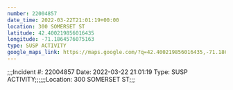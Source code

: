 ```yaml
---
number: 22004857
date_time: 2022-03-22T21:01:19+00:00
location: 300 SOMERSET ST
latitude: 42.400219856016435
longitude: -71.1864576075163
type: SUSP ACTIVITY
google_maps_link: https://maps.google.com/?q=42.400219856016435,-71.1864576075163
---
```


;;;Incident #: 22004857   Date: 2022-03-22 21:01:19   Type: SUSP ACTIVITY;;;;;;Location: 300 SOMERSET ST;;;
